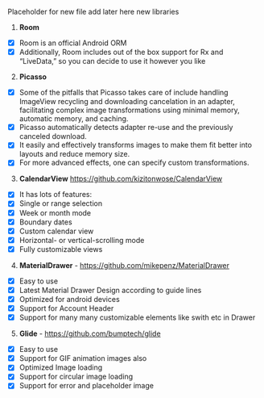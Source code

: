 Placeholder for new file
add later here new libraries


1. **Room** 

- [x] Room is an official Android ORM
- [x] Additionally, Room includes out of the box support for Rx and “LiveData,” so you can decide to use it however you like

2. **Picasso**

- [x] Some of the pitfalls that Picasso takes care of include handling ImageView recycling and downloading cancelation in an adapter, facilitating complex image transformations using minimal memory, automatic memory, and caching.
- [x] Picasso automatically detects adapter re-use and the previously canceled download.
- [x] It easily and effectively transforms images to make them fit better into layouts and reduce memory size.
- [x] For more advanced effects, one can specify custom transformations.

3. **CalendarView**
https://github.com/kizitonwose/CalendarView

- [x] It has lots of features:
- [x] Single or range selection
- [x] Week or month mode
- [x] Boundary dates
- [x] Custom calendar view
- [x] Horizontal- or vertical-scrolling mode
- [x] Fully customizable views

 4. **MaterialDrawer**  - https://github.com/mikepenz/MaterialDrawer
 - [X] Easy to use
 - [X] Latest Material Drawer Design according to guide lines
 - [X] Optimized for android devices
 - [X] Support for Account Header
 - [X] Support for many many customizable elements like swith etc in Drawer

5. **Glide** - https://github.com/bumptech/glide
- [x] Easy to use
- [x] Support for GIF animation images also
- [x] Optimized Image loading
- [x] Support for circular image loading
- [x] Support for error and placeholder image
